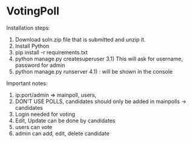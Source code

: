 # VotingPoll

Installation steps:
  1) Download soln.zip file that is submitted and unzip it.
  2) Install Python
  3) pip install -r requirements.txt
  4) python manage.py createsuperuser
      3.1) This will ask for username, password for admin
  5) python manage.py runserver
      4.1) <ip>:<port> will be shown in the console

Important notes:
  1) ip:port/admin => mainpoll, users,  
  2) DON'T USE POLLS, candidates should only be added in mainpolls -> candidates 
  3) Login needed for voting
  4) Edit, Update can be done by candidates
  5) users can vote
  6) admin can add, edit, delete candidate
  
  

